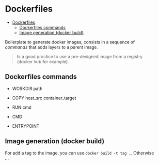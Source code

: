 # Dockerfiles

- [Dockerfiles](#dockerfiles)
  - [Dockerfiles commands](#dockerfiles-commands)
  - [Image generation (docker build)](#image-generation-docker-build)


Boilerplate to generate docker images, consists in a sequence of *commands* that adds layers to a parent image.

> Is a good practice to use a pre-designed image from a registry (docker hub for example).

## Dockerfiles commands

* WORKDIR path
* COPY host_src container_target
* RUN cmd

* CMD
* ENTRYPOINT 

## Image generation (docker build)


For add a tag to the image, you can use `docker build -t tag .`. Otherwise ...
